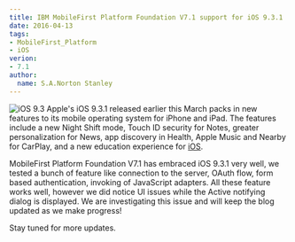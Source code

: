 ```yaml
---
title: IBM MobileFirst Platform Foundation V7.1 support for iOS 9.3.1
date: 2016-04-13
tags:
- MobileFirst_Platform
- iOS
verion:
- 7.1
author:
  name: S.A.Norton Stanley
---
```

![iOS 9.3](https://dl.dropboxusercontent.com/s/las86rdppknh4n1/ios9.3resize.jpg?dl=0)
Apple's iOS 9.3.1 released earlier this March packs in new features to its mobile operating system for iPhone and iPad. The features include a new Night Shift mode, Touch ID security for Notes, greater personalization for News, app discovery in Health, Apple Music and Nearby for CarPlay, and a new education experience for [iOS](http://www.apple.com/ios/updates/).

MobileFirst Platform Foundation V7.1 has embraced iOS 9.3.1 very well, we tested a bunch of feature like connection to the server, OAuth flow, form based authentication, invoking of JavaScript adapters. All these feature works well, however we did notice UI issues while the Active notifying dialog is displayed. We are investigating this issue and will keep the blog updated as we make progress!

Stay tuned for more updates.